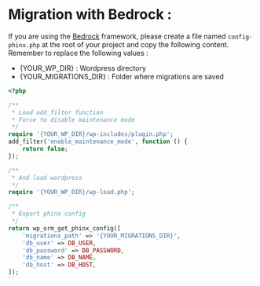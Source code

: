 # Migration with Bedrock :

If you are using the [Bedrock](https://roots.io/bedrock/) framework, please create a file named `config-phinx.php` at the root of your project and copy the following content. Remember to replace the following values :

- {YOUR_WP_DIR} : Wordpress directory
- {YOUR_MIGRATIONS_DIR} : Folder where migrations are saved

```php
<?php

/**
 * Load add_filter function
 * Force to disable maintenance mode
 */
require '{YOUR_WP_DIR}/wp-includes/plugin.php';
add_filter('enable_maintenance_mode', function () {
    return false;
});

/**
 * And load wordpress
 */
require '{YOUR_WP_DIR}/wp-load.php';

/**
 * Export phinx config
 */
return wp_orm_get_phinx_config([
    'migrations_path' => '{YOUR_MIGRATIONS_DIR}',
    'db_user' => DB_USER,
    'db_password' => DB_PASSWORD,
    'db_name' => DB_NAME,
    'db_host' => DB_HOST,
]);
``